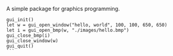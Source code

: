 A simple package for graphics programming.

````
gui_init()
let w = gui_open_window("hello, world", 100, 100, 650, 650)
let i = gui_open_bmp(w, "./images/hello.bmp")
gui_close_bmp(i)
gui_close_window(w)
gui_quit()
```